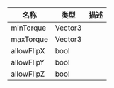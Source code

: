 | 名称 | 类型 | 描述 |
| ----------- | ----------- | ----------- |
| minTorque | Vector3 |  |
| maxTorque | Vector3 |  |
| allowFlipX | bool |  |
| allowFlipY | bool |  |
| allowFlipZ | bool |  |
